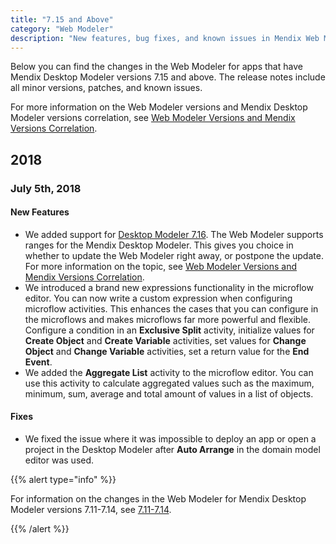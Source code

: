 ```yaml
---
title: "7.15 and Above"
category: "Web Modeler"
description: "New features, bug fixes, and known issues in Mendix Web Modeler bundle for Mendix Desktop Modeler version 7.15 and above"
---
```


Below you can find the changes in the Web Modeler for apps that have Mendix Desktop Modeler versions 7.15 and above. The release notes include all minor versions, patches, and known issues.

For more information on the Web Modeler versions and Mendix Desktop Modeler versions correlation, see [Web Modeler Versions and Mendix Versions Correlation](/refguide/web-modeler/versions-wm).

## 2018

### July 5th, 2018

#### New Features

* We added support for [Desktop Modeler 7.16](/desktop-modeler/7.16). The Web Modeler supports ranges for the Mendix Desktop Modeler. This gives you choice in whether to update the Web Modeler right away, or postpone the update. For more information on the topic, see [Web Modeler Versions and Mendix Versions Correlation](/refguide/web-modeler/versions-wm).
* We introduced a brand new expressions functionality in the microflow editor. You can now write a custom expression when configuring microflow activities. This enhances the cases that you can configure in the microflows and makes microflows far more powerful and flexible. Configure a condition in an **Exclusive Split** activity, initialize values for **Create Object** and **Create Variable** activities, set values for **Change Object** and **Change Variable** activities, set a return value for the **End Event**.
* We added the **Aggregate List** activity to the microflow editor. You can use this activity to calculate aggregated values such as the maximum, minimum, sum, average and total amount of values in a list of objects.         

#### Fixes

*  We fixed the issue where it was impossible to deploy an app or open a project in the Desktop Modeler after **Auto Arrange** in the domain model editor was used. 


{{% alert type="info" %}}

For information on the changes in the Web Modeler for Mendix Desktop Modeler versions 7.11-7.14, see [7.11-7.14](7.11-7.14). 

{{% /alert %}}

